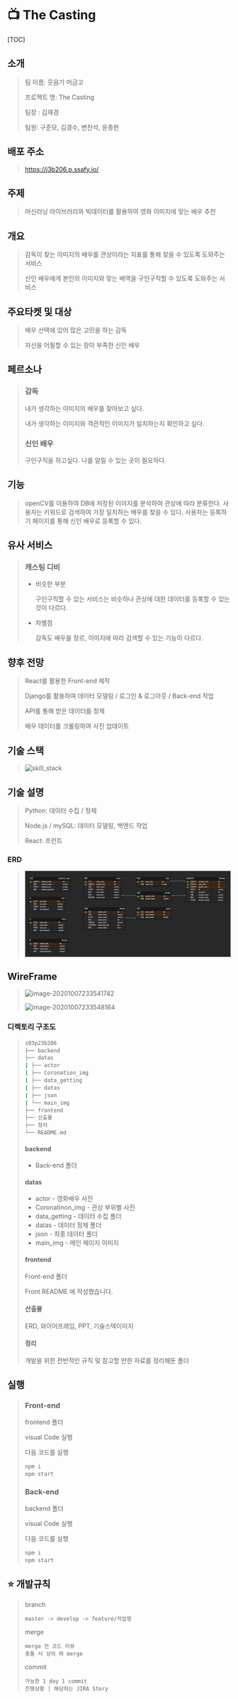 # &#128250; The Casting

[TOC]

## 소개

> 팀 이름: 웃음기 머금고
>
> 프로젝트 명: The Casting
>
> 팀장 : 김재경
>
> 팀원: 구준모, 김경수, 변찬석, 윤종현

## 배포 주소

> https://j3b206.p.ssafy.io/

## 주제

>머신러닝 라이브러리와 빅데이터를 활용하여 영화 이미지에 맞는 배우 추천

## 개요

> 감독이 찾는 이미지의 배우를 관상이라는 지표를 통해 찾을 수 있도록 도와주는 서비스
>
> 신인 배우에게 본인의 이미지와 맞는 배역을 구인구직할 수 있도록 도와주는 서비스

## 주요타켓 및 대상

>배우 선택에 있어 많은 고민을 하는 감독
>
>자신을 어필할 수 있는 장이 부족한 신인 배우

## 페르소나

> ### 감독
>
> 내가 생각하는 이미지의 배우를 찾아보고 싶다.
>
> 내가 생각하는 이미지와 객관적인 이미지가 일치하는지 확인하고 싶다.
>
> 
>
> ### 신인 배우
>
> 구인구직을 하고싶다.
> 나를 알릴 수 있는 곳이 필요하다.

## 기능

> openCV를 이용하여 DB에 저장된 이미지를 분석하여 관상에 따라 분류한다.
> 사용자는 키워드로 검색하여 가장 일치하는 배우를 찾을 수 있다.
> 사용자는 등록하기 페이지를 통해 신인 배우로 등록할 수 있다.

## 유사 서비스

> ### 캐스팅 디비
>
> - 비슷한 부분
>
>   구인구직할 수 있는 서비스는 비슷하나 관상에 대한 데이터를 등록할 수 있는 것이 다르다.
>
> - 차별점
>
>   감독도 배우를 장르, 이미지에 따라 검색할 수 있는 기능이 다르다.

## 향후 전망

> React를 활용한 Front-end 제작
>
> Django를 활용하여 데이터 모델링 / 로그인 & 로그아웃 / Back-end 작업
>
> API를 통해 받은 데이터를 정제
>
> 배우 데이터를 크롤링하여 사진 업데이트

## 기술 스택

> ![skill_stack](C:\Users\multicampus\BIG-data_PJT\s03p23b206\산출물\skill_stack.png)

## 기술 설명

> Python:  데이터 수집 / 정제
>
> Node.js / mySQL: 데이터 모델링, 백엔드 작업
>
> React: 프런트

### ERD

> ![ERD](산출물/ERD.png)

## WireFrame

>![image-20201007233541742](C:\Users\multicampus\AppData\Roaming\Typora\typora-user-images\image-20201007233541742.png)
>
>![image-20201007233548164](C:\Users\multicampus\AppData\Roaming\Typora\typora-user-images\image-20201007233548164.png)

### 디렉토리 구조도

> ```bash
> s03p23b206
> ├── backend
> ├── datas
> |	├── actor
> |	├── Coronation_img
> |	├── data_getting
> |	├── datas
> |	├── json
> |	└── main_img
> ├── frontend
> ├── 산출물
> ├── 정리
> └── README.md
> ```
>
> #### backend
>
> - Back-end 폴더
>
> #### datas
>
> - actor - 영화배우 사진
> - Coronatinon_img - 관상 부위별 사진
> - data_getting - 데이터 수집 폴더
> - datas - 데이터 정제 폴더
> - json - 최종 데이터 폴더
> - main_img - 메인 페이지 이미지
>
> #### frontend
>
> Front-end 폴더
>
> Front README 에 작성했습니다.
>
> #### 산출물
>
> ERD, 와이어프레임, PPT, 기술스텍이미지
>
> #### 정리
>
> 개발을 위한 전반적인 규칙 및 참고할 만한 자료를 정리해둔 폴더

## 실행

> ### Front-end
>
> frontend 폴더
>
> visual Code 실행
>
> 다음 코드를 실행
>
> ```bash
> npm i
> npm start
> ```
>
> ### Back-end
>
> backend 폴더
>
> visual Code 실행
>
> 다음 코드를 실행
>
> ```bash
> npm i
> npm start
> ```

## :star: 개발규칙

>branch
>
>```
>master -> develop -> feature/작업명
>```
>
>merge
>
>```
>merge 전 코드 리뷰
>충돌 시 상의 하 merge
>```
>
>commit
>
>```
>가능한 1 day 1 commit
>진행상황 | 해당하는 JIRA Story
>```

